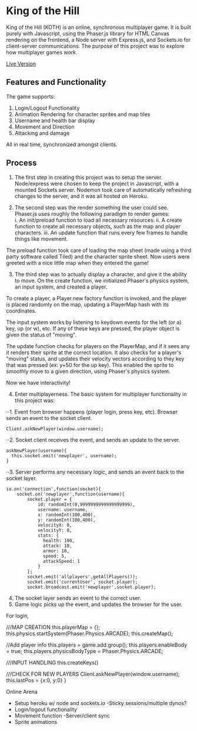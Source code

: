 # King of the Hill

King of the Hill (KOTH) is an online, synchronous multiplayer game. It is built purely with Javascript, using the Phaser.js library for HTML Canvas rendering on the frontend, a Node server with Express.js, and Sockets.io for client-server communications. The purpose of this project was to explore how multiplayer games work.

[Live Version](https://koth.herokuapp.com/ "Live Version")

## Features and Functionality

The game supports:
 <ol>
   <li>Login/Logout Functionality</li>
   <li>Animation Rendering for character sprites and map tiles</li>
   <li>Username and health bar display</li>
   <li>Movement and Direction</li>
   <li>Attacking and damage</li>
 </ol>

All in real time, synchronized amongst clients.

## Process

1. The first step in creating this project was to setup the server. Node/express were chosen to keep the project in Javascript, with a mounted Sockets server. Nodemon took care of automatically refreshing changes to the server, and it was all hosted on Heroku.

2. The second step was the render something the user could see. Phaser.js uses roughly the following paradigm to render games:  
 i. An init/preload function to load all necessary resources.
 ii. A create function to create all necessary objects, such as the map and player characters.
 iii. An update function that runs every few frames to handle things like movement.

The preload function took care of loading the map sheet (made using a third party software called Tiled) and the character sprite sheet. Now users were greeted with a nice little map when they entered the game!

3. The third step was to actually display a character, and give it the ability to move. On the create function, we initialized Phaser's physics system, an input system, and created a player.

To create a player, a Player.new factory function is invoked, and the player is placed randomly on the map, updating a PlayerMap hash with its coordinates.

The input system works by listening to keydown events for the left (or a) key, up (or w), etc. If any of these keys are pressed, the player object is given the status of "moving".

The update function checks for players on the PlayerMap, and if it sees any it renders their sprite at the correct location. It also checks for a player's "moving" status, and updates their velocity vectors according to they key that was pressed (ex: y+50 for the up key). This enabled the sprite to smoothly move to a given direction, using Phaser's physics system.

Now we have interactivity!

4. Enter multiplayerness. The basic system for multiplayer functionality in this project was:

⋅⋅1. Event from browser happens (player login, press key, etc). Browser sends an event to the socket client.

```
Client.askNewPlayer(window.username);
```

⋅⋅2. Socket client receives the event, and sends an update to the server.

```
askNewPlayer(username){
  this.socket.emit('newplayer', username);
}
```
⋅⋅3. Server performs any necessary logic, and sends an event back to the socket layer.
```
io.on('connection',function(socket){
    socket.on('newplayer',function(username){
        socket.player = {
            id: randomInt(0,9999999999999999999),
            username: username,
            x: randomInt(100,400),
            y: randomInt(100,400),
            velocityX: 0,
            velocityY: 0,
            stats: {
              health: 100,
              attack: 10,
              armor: 10,
              speed: 5,
              attackSpeed: 1
            }
        };
        socket.emit('allplayers',getAllPlayers());
        socket.emit('currentUser', socket.player);
        socket.broadcast.emit('newplayer',socket.player);
```

 4. The socket layer sends an event to the correct user.
 5. Game logic picks up the event, and updates the browser for the user.

For login,


///MAP CREATION
this.playerMap = {};
this.physics.startSystem(Phaser.Physics.ARCADE);
this.createMap();

//Add player info
this.players = game.add.group();
this.players.enableBody = true;
this.players.physicsBodyType = Phaser.Physics.ARCADE;

///INPUT HANDLING
this.createKeys()

///CHECK FOR NEW PLAYERS
Client.askNewPlayer(window.username);
this.lastPos = {x:0, y:0}
}




Online Arena
- Setup heroku w/ node and sockets.io
	-Sticky sessions/multiple dynos?
- Login/logout functionality
- Movement function
-Server/client sync
- Sprite animations

